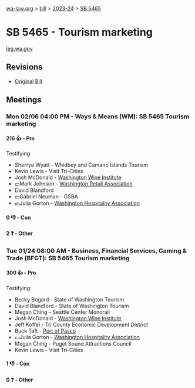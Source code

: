[wa-law.org](/) > [bill](/bill/) > [2023-24](/bill/2023-24/) > [SB 5465](/bill/2023-24/sb/5465/)

# SB 5465 - Tourism marketing
[leg.wa.gov](https://app.leg.wa.gov/billsummary?BillNumber=5465&Year=2023&Initiative=false)

## Revisions
* [Original Bill](1/)

## Meetings
### Mon 02/06 04:00 PM - Ways & Means (WM): SB 5465 Tourism marketing
#### 216 👍 - Pro
Testifying:
* Sherrye Wyatt - Whidbey and Camano Islands Tourism
* Kevin Lewis - Visit Tri-Cities
* Josh McDonald - [Washington Wine Institute](/org/washington_wine_institute/)
* 💵Mark Johnson - [Washington Retail Association](/org/washington_retail_association/)
* David Blandford
* 💵Gabriel Neuman - GSBA
* 💵Julia Gorton - [Washington Hospitality Association](/org/washington_hospitality_association/)

#### 0 👎 - Con

#### 2 ❓ - Other

### Tue 01/24 08:00 AM - Business, Financial Services, Gaming & Trade (BFGT): SB 5465 Tourism marketing
#### 300 👍 - Pro
Testifying:
* Becky Bogard - State of Washington Tourism
* David Blandford - State of Washington Tourism
* Megan Ching - Seattle Center Monorail
* Josh McDonald - [Washington Wine Institute](/org/washington_wine_institute/)
* Jeff Koffel - Tri County Economic Development District
* Buck Taft - [Port of Pasco](/org/port_of_pasco/)
* 💵Julia Gorton - [Washington Hospitality Association](/org/washington_hospitality_association/)
* Megan Ching - Puget Sound Attractions Council
* Kevin Lewis - Visit Tri-Cities

#### 1 👎 - Con

#### 0 ❓ - Other
